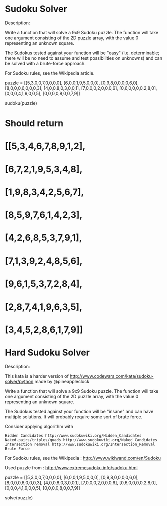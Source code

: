 # Sudoku Solver

Description:


Write a function that will solve a 9x9 Sudoku puzzle. The function will take one argument consisting of the 2D puzzle array, with the value 0 representing an unknown square.

The Sudokus tested against your function will be "easy" (i.e. determinable; there will be no need to assume and test possibilities on unknowns) and can be solved with a brute-force approach.

For Sudoku rules, see the Wikipedia article.

puzzle = [[5,3,0,0,7,0,0,0,0],
          [6,0,0,1,9,5,0,0,0],
          [0,9,8,0,0,0,0,6,0],
          [8,0,0,0,6,0,0,0,3],
          [4,0,0,8,0,3,0,0,1],
          [7,0,0,0,2,0,0,0,6],
          [0,6,0,0,0,0,2,8,0],
          [0,0,0,4,1,9,0,0,5],
          [0,0,0,0,8,0,0,7,9]]

sudoku(puzzle)
# Should return
# [[5,3,4,6,7,8,9,1,2],
#  [6,7,2,1,9,5,3,4,8],
#  [1,9,8,3,4,2,5,6,7],
#  [8,5,9,7,6,1,4,2,3],
#  [4,2,6,8,5,3,7,9,1],
#  [7,1,3,9,2,4,8,5,6],
#  [9,6,1,5,3,7,2,8,4],
#  [2,8,7,4,1,9,6,3,5],
#  [3,4,5,2,8,6,1,7,9]]






# Hard Sudoku Solver

Description:


This kata is a harder version of http://www.codewars.com/kata/sudoku-solver/python made by @pineappleclock

Write a function that will solve a 9x9 Sudoku puzzle. The function will take one argument consisting of the 2D puzzle array, with the value 0 representing an unknown square.

The Sudokus tested against your function will be "insane" and can have multiple solutions. It will probably require some sort of brute force.

Consider applying algorithm with

    Hidden Candidates http://www.sudokuwiki.org/Hidden_Candidates
    Naked-pairs/triples/quads http://www.sudokuwiki.org/Naked_Candidates
    Intersection removal http://www.sudokuwiki.org/Intersection_Removal
    Brute Force

For Sudoku rules, see the Wikipedia : http://www.wikiwand.com/en/Sudoku

Used puzzle from : http://www.extremesudoku.info/sudoku.html

puzzle = [[5,3,0,0,7,0,0,0,0],
          [6,0,0,1,9,5,0,0,0],
          [0,9,8,0,0,0,0,6,0],
          [8,0,0,0,6,0,0,0,3],
          [4,0,0,8,0,3,0,0,1],
          [7,0,0,0,2,0,0,0,6],
          [0,6,0,0,0,0,2,8,0],
          [0,0,0,4,1,9,0,0,5],
          [0,0,0,0,8,0,0,7,9]]

solve(puzzle)


